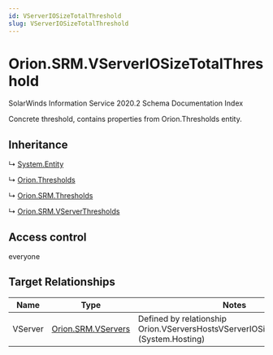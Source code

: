 ```yaml
---
id: VServerIOSizeTotalThreshold
slug: VServerIOSizeTotalThreshold
---
```


# Orion.SRM.VServerIOSizeTotalThreshold

SolarWinds Information Service 2020.2 Schema Documentation Index

Concrete threshold, contains properties from Orion.Thresholds entity.

## Inheritance

↳ [System.Entity](./../System/Entity)

↳ [Orion.Thresholds](./../Orion/Thresholds)

↳ [Orion.SRM.Thresholds](./../Orion.SRM/Thresholds)

↳ [Orion.SRM.VServerThresholds](./../Orion.SRM/VServerThresholds)

## Access control

everyone

## Target Relationships

| Name | Type | Notes |
| ------ | ------ | ------ |
| VServer | [Orion.SRM.VServers](./../Orion.SRM/VServers) | Defined by relationship Orion.VServersHostsVServerIOSizeTotalThreshold (System.Hosting) |

